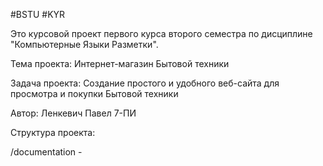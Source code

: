 #BSTU #KYR

Это курсовой проект первого курса второго семестра по дисциплине "Компьютерные Языки Разметки".

Тема проекта: Интернет-магазин Бытовой техники

Задача проекта: Создание простого и удобного веб-сайта для просмотра и покупки Бытовой техники

Автор: Ленкевич Павел 7-ПИ

Структура проекта:

  /documentation -
